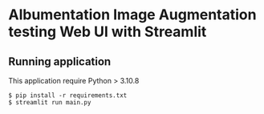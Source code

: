 # Albumentation Image Augmentation testing Web UI with Streamlit
## Running application
This application require Python > 3.10.8

```
$ pip install -r requirements.txt
$ streamlit run main.py
```

